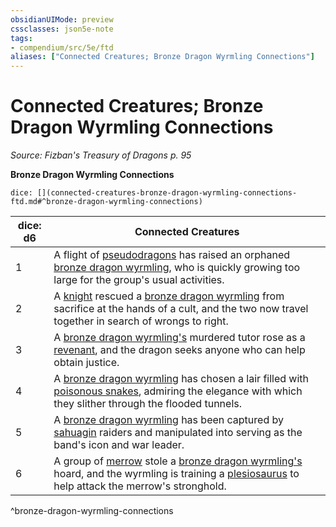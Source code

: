 ```yaml
---
obsidianUIMode: preview
cssclasses: json5e-note
tags:
- compendium/src/5e/ftd
aliases: ["Connected Creatures; Bronze Dragon Wyrmling Connections"]
---
```

# Connected Creatures; Bronze Dragon Wyrmling Connections
*Source: Fizban's Treasury of Dragons p. 95* 

**Bronze Dragon Wyrmling Connections**

`dice: [](connected-creatures-bronze-dragon-wyrmling-connections-ftd.md#^bronze-dragon-wyrmling-connections)`

| dice: d6 | Connected Creatures |
|----------|---------------------|
| 1 | A flight of [pseudodragons](Mechanics/bestiary/dragon/pseudodragon.md) has raised an orphaned [bronze dragon wyrmling](Mechanics/bestiary/dragon/bronze-dragon-wyrmling.md), who is quickly growing too large for the group's usual activities. |
| 2 | A [knight](Mechanics/bestiary/humanoid/knight.md) rescued a [bronze dragon wyrmling](Mechanics/bestiary/dragon/bronze-dragon-wyrmling.md) from sacrifice at the hands of a cult, and the two now travel together in search of wrongs to right. |
| 3 | A [bronze dragon wyrmling's](Mechanics/bestiary/dragon/bronze-dragon-wyrmling.md) murdered tutor rose as a [revenant](Mechanics/bestiary/undead/revenant.md), and the dragon seeks anyone who can help obtain justice. |
| 4 | A [bronze dragon wyrmling](Mechanics/bestiary/dragon/bronze-dragon-wyrmling.md) has chosen a lair filled with [poisonous snakes](Mechanics/bestiary/beast/poisonous-snake.md), admiring the elegance with which they slither through the flooded tunnels. |
| 5 | A [bronze dragon wyrmling](Mechanics/bestiary/dragon/bronze-dragon-wyrmling.md) has been captured by [sahuagin](Mechanics/bestiary/humanoid/sahuagin.md) raiders and manipulated into serving as the band's icon and war leader. |
| 6 | A group of [merrow](Mechanics/bestiary/monstrosity/merrow.md) stole a [bronze dragon wyrmling's](Mechanics/bestiary/dragon/bronze-dragon-wyrmling.md) hoard, and the wyrmling is training a [plesiosaurus](Mechanics/bestiary/beast/plesiosaurus.md) to help attack the merrow's stronghold. |
^bronze-dragon-wyrmling-connections